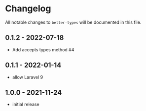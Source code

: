 # Changelog

All notable changes to `better-types` will be documented in this file.

## 0.1.2 - 2022-07-18

- Add accepts types method #4

## 0.1.1 - 2022-01-14

- allow Laravel 9

## 1.0.0 - 2021-11-24

- initial release
